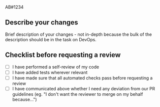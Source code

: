 AB#1234 <!--- Only if relevant, start with a link to an issue on Azure DevOps -->

## Describe your changes

Brief description of your changes - not in-depth because the bulk of the description should be in the task on DevOps.

## Checklist before requesting a review

- [ ] I have performed a self-review of my code
- [ ] I have added tests wherever relevant
- [ ] I have made sure that all automated checks pass before requesting a review
- [ ] I have communicated above whether I need any deviation from our PR guidelines (eg. "I don't want the reviewer to merge on my behalf because...")
